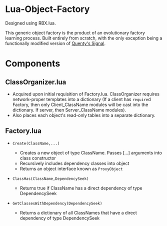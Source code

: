 # Lua-Object-Factory
Designed using RBX.lua.

This generic object factory is the product of an evolutionary factory learning process. Built entirely from scratch, with the only exception being a functionally modified version of [Quenty's Signal](https://github.com/Quenty/NevermoreEngine/blob/6ca66a994dba630ad9ac0e2208ac3b8b6630b053/Modules/Events/Signal.lua).

# Components
## ClassOrganizer.lua
- Acquired upon initial requisition of Factory.lua. ClassOrganizer requires network-proper templates into a dictionary (If a client has `require`d Factory, then only Client_ClassName modules will be cast into the dictionary. If server, then Server_ClassName modules). 
- Also places each object's read-only tables into a separate dictionary.

## Factory.lua
- `Create(ClassName,...)`
     - Creates a new object of type ClassName. Passes \[...] arguments into class constructor
     - Recursively includes dependency classes into object
     - Returns an object interface known as `ProxyObject`

- `ClassHas(ClassName,DependencySeek)`
     - Returns true if ClassName has a direct dependency of type DependencySeek
     
- `GetClassesWithDependency(DependencySeek)`
     - Returns a dictionary of all ClassNames that have a direct dependency of type DependencySeek

